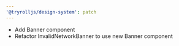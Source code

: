 ```yaml
---
'@tryrolljs/design-system': patch
---
```


- Add Banner component
- Refactor InvalidNetworkBanner to use new Banner component
